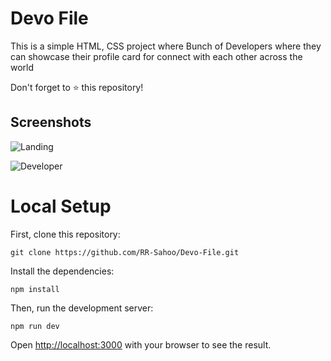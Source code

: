 # Devo File

This is a simple HTML, CSS project where Bunch of Developers where they can showcase their profile card for connect with each other across the world

Don't forget to ⭐️ this repository!

## Screenshots

![Landing](https://user-images.githubusercontent.com/76931120/136331902-bddf79dc-a88c-414e-b12b-59d022520893.png)


![Developer](https://user-images.githubusercontent.com/76931120/136332179-105bd753-a426-45a3-9051-b10df1c5e5c8.png)


# Local Setup

First, clone this repository:
```
git clone https://github.com/RR-Sahoo/Devo-File.git
```
Install the dependencies:
```
npm install
```
Then, run the development server:
```
npm run dev
```
Open [http://localhost:3000](http://localhost:3000) with your browser to see the result.
